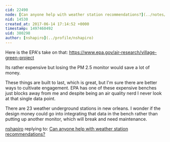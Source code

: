 ```yaml
---
cid: 22490
node: [Can anyone help with weather station recommendations?](../notes/stevie/06-13-2017/can-anyone-help-with-weather-station-recommendations)
nid: 14530
created_at: 2017-06-14 17:14:52 +0000
timestamp: 1497460492
uid: 380298
author: [nshapiro](../profile/nshapiro)
---
```


Here is the EPA's take on that: https://www.epa.gov/air-research/village-green-project 

Its rather expensive but losing the PM 2.5 monitor would save a lot of money. 

These things are built to last, which is great, but I'm sure there are better ways to cultivate engagement. EPA has one of these expensive benches just blocks away from me and despite being an air quality nerd I never look at that single data point. 

There are 23 weather underground stations in new orleans. I wonder if the design money could go into integrating that data in the bench rather than putting up another monitor, which will break and need maintenance. 

[nshapiro](../profile/nshapiro) replying to: [Can anyone help with weather station recommendations?](../notes/stevie/06-13-2017/can-anyone-help-with-weather-station-recommendations)

